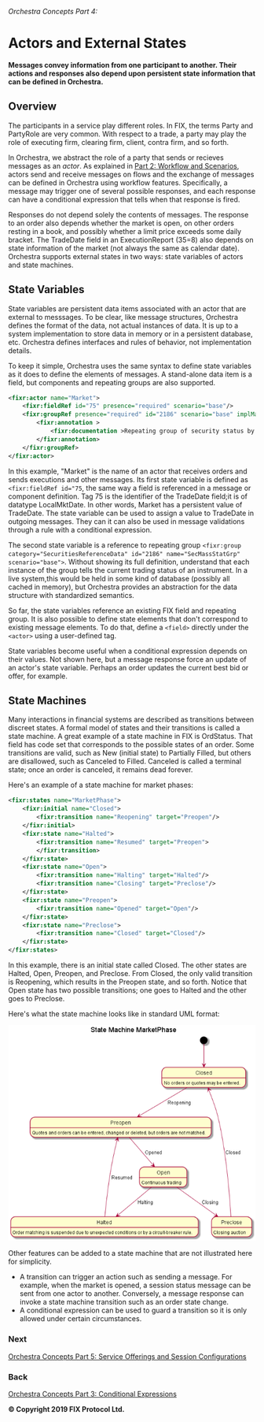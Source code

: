 *Orchestra Concepts Part 4:*

# Actors and External States

**Messages convey information from one participant to another. Their actions and responses also depend upon persistent state information that can be defined in Orchestra.**

## Overview

The participants in a service play different roles. In FIX, the terms Party and PartyRole are very common. With respect to a trade, a party may play the role of executing firm, clearing firm, client, contra firm, and so forth. 

In Orchestra, we abstract the role of a party that sends or recieves messages as an *actor*. As explained in [Part 2: Workflow and Scenarios](https://github.com/FIXTradingCommunity/fix-orchestra/wiki/Concepts-Part2-Workflow-and-Scenarios), actors send and receive messages on flows and the exchange of messages can be defined in Orchestra using workflow features. Specifically, a message may trigger one of several possible responses, and each response can have a conditional expression that tells when that response is fired. 

Responses do not depend solely the contents of messages. The response to an order also depends whether the market is open, on other orders resting in a book, and possibly whether a limit price exceeds some daily bracket. The TradeDate field in an ExecutionReport (35=8) also depends on state information of the market (not always the same as calendar date). Orchestra supports external states in two ways: state variables of actors and state machines.

## State Variables

State variables are persistent data items associated with an actor that are external to messsages. To be clear, like message structures, Orchestra defines the format of the data, not actual instances of data. It is up to a system implementation to store data in memory or in a persistent database, etc. Orchestra defines interfaces and rules of behavior, not implementation details.

To keep it simple, Orchestra uses the same syntax to define state variables as it does to define the elements of messages. A stand-alone data item is a field, but components and repeating groups are also supported.

```xml
<fixr:actor name="Market">
	<fixr:fieldRef id="75" presence="required" scenario="base"/>
	<fixr:groupRef presence="required" id="2186" scenario="base" implMaxOccurs="unbounded">
		<fixr:annotation >
			<fixr:documentation >Repeating group of security status by SecurityID</fixr:documentation>
		</fixr:annotation>
	</fixr:groupRef>
</fixr:actor>
```

In this example, "Market" is the name of an actor that receives orders and sends executions and other messages. Its first state variable is defined as `<fixr:fieldRef id="75`, the same way a field is referenced in a message or component definition. Tag 75 is the identifier of the TradeDate field;it is of datatype LocalMktDate. In other words, Market has a persistent value of TradeDate. The state variable can be used to assign a value to TradeDate in outgoing messages. They can it can also be used in message validations through a rule with a conditional expression.

The second state variable is a reference to repeating group `<fixr:group category="SecuritiesReferenceData" id="2186" name="SecMassStatGrp" scenario="base">`. Without showing its full definition, understand that each instance of the group tells the current trading status of an instrument. In a live system,this would be held in some kind of database (possibly all cached in memory), but Orchestra provides an abstraction for the data structure with standardized semantics.

So far, the state variables reference an existing FIX field and repeating group. It is also possible to define state elements that don't correspond to existing message elements. To do that, define a `<field>` directly under the `<actor>` using a user-defined tag.

State variables become useful when a conditional expression depends on their values. Not shown here, but a message response force an update of an actor's state variable. Perhaps an order updates the current best bid or offer, for example.

## State Machines

Many interactions in financial systems are described as transitions between discreet states. A formal model of states and their transitions is called a state machine. A great example of a state machine in FIX is OrdStatus. That field has code set that corresponds to the possible states of an order. Some transitions are valid, such as New (initial state) to Partially Filled, but others are disallowed, such as Canceled to Filled. Canceled is called a terminal state; once an order is canceled, it remains dead forever.

Here's an example of a state machine for market phases:

```xml
<fixr:states name="MarketPhase">
	<fixr:initial name="Closed">
		<fixr:transition name="Reopening" target="Preopen"/>
	</fixr:initial>
	<fixr:state name="Halted">
		<fixr:transition name="Resumed" target="Preopen">
		</fixr:transition>
	</fixr:state>
	<fixr:state name="Open">
		<fixr:transition name="Halting" target="Halted"/>
		<fixr:transition name="Closing" target="Preclose"/>
	</fixr:state>
	<fixr:state name="Preopen">
		<fixr:transition name="Opened" target="Open"/>
	</fixr:state>
	<fixr:state name="Preclose">
		<fixr:transition name="Closed" target="Closed"/>
	</fixr:state>
</fixr:states>
```

In this example, there is an initial state called Closed. The other states are Halted, Open, Preopen, and Preclose. From Closed, the only valid transition is Reopening, which results in the Preopen state, and so forth. Notice that Open state has two possible transitions; one goes to Halted and the other goes to Preclose.

Here's what the state machine looks like in standard UML format:

![State Machine](./media/MarketPhase.png)

Other features can be added to a state machine that are not illustrated here for simplicity.

* A transition can trigger an action such as sending a message. For example, when the market is opened, a session status message can be sent from one actor to another. Conversely, a message response can invoke a state machine transition such as an order state change.
* A conditional expression can be used to guard a transition so it is only allowed under certain circumstances.


### Next

[Orchestra Concepts Part 5: Service Offerings and Session Configurations](../Concepts-Part5-Service-Offerings-And-Session-Configurations)

### Back
[Orchestra Concepts Part 3: Conditional Expressions](https://github.com/FIXTradingCommunity/fix-orchestra/wiki/Concepts-Part3-Conditional-Expressions)

**© Copyright 2019 FIX Protocol Ltd.**
